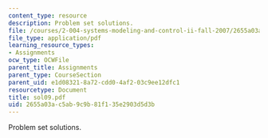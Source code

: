 ```yaml
---
content_type: resource
description: Problem set solutions.
file: /courses/2-004-systems-modeling-and-control-ii-fall-2007/2655a03ac5ab9c9b81f135e2903d5d3b_sol09.pdf
file_type: application/pdf
learning_resource_types:
- Assignments
ocw_type: OCWFile
parent_title: Assignments
parent_type: CourseSection
parent_uid: e1d08321-8a72-cdd0-4af2-03c9ee12dfc1
resourcetype: Document
title: sol09.pdf
uid: 2655a03a-c5ab-9c9b-81f1-35e2903d5d3b
---
```

Problem set solutions.

